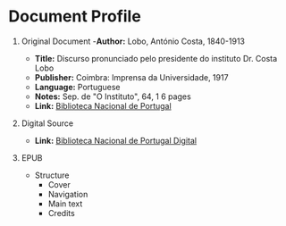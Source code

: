 # Document Profile

1. Original Document
    -**Author:** Lobo, António Costa, 1840-1913
    - **Title:** Discurso pronunciado pelo presidente do instituto Dr. Costa Lobo
    - **Publisher:** Coimbra: Imprensa da Universidade, 1917
    - **Language:** Portuguese
    - **Notes:** Sep. de "O Instituto", 64, 1
               6 pages
    - **Link:** [Biblioteca Nacional de Portugal](http://catalogo.bnportugal.pt/ipac20/ipac.jsp?session=161GL0V262998.262015&limitbox_2=BBND01+%3D+BND&menu=tab20&aspect=subtab98&npp=20&ipp=20&spp=20&profile=bn&ri=7&source=%7E%21bnp&index=.GW&term=discurso+costa+lobo&x=14&y=6&aspect=subtab98)

2. Digital Source
    - **Link:** [Biblioteca Nacional de Portugal Digital](https://purl.pt/31359)

3. EPUB
    - Structure
        - Cover
        - Navigation
        - Main text
        - Credits
